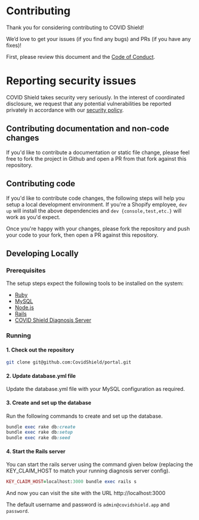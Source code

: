 # Contributing

Thank you for considering contributing to COVID Shield!

We’d love to get your issues (if you find any bugs) and PRs (if you have any fixes)!

First, please review this document and the [Code of Conduct](CODE_OF_CONDUCT.md).

# Reporting security issues

COVID Shield takes security very seriously. In the interest of coordinated disclosure,
we request that any potential vulnerabilities be reported privately in accordance with
our [security policy](SECURITY.md).

## Contributing documentation and non-code changes

If you'd like to contribute a documentation or static file change, please
feel free to fork the project in Github and open a PR from that fork against
this repository.

## Contributing code

If you'd like to contribute code changes, the following steps will help you
setup a local development environment. If you're a Shopify employee, `dev up`
will install the above dependencies and `dev {console,test,etc.}` will work
as you'd expect.

Once you're happy with your changes, please fork the repository and push your
code to your fork, then open a PR against this repository.

## Developing Locally

### Prerequisites

The setup steps expect the following tools to be installed on the system:

* [Ruby](https://guides.rubyonrails.org/getting_started.html#installing-ruby)
* [MySQL](https://dev.mysql.com/doc/mysql-installation-excerpt/5.7/en/)
* [Node.js](https://guides.rubyonrails.org/getting_started.html#installing-node-js-and-yarn)
* [Rails](https://guides.rubyonrails.org/getting_started.html#creating-a-new-rails-project-installing-rails-installing-rails)
* [COVID Shield Diagnosis Server](https://github.com/CovidShield/server)

### Running

#### 1. Check out the repository

```bash
git clone git@github.com:CovidShield/portal.git
```

#### 2. Update database.yml file

Update the database.yml file with your MySQL configuration as required.

#### 3. Create and set up the database

Run the following commands to create and set up the database.

```ruby
bundle exec rake db:create
bundle exec rake db:setup
bundle exec rake db:seed
```

#### 4. Start the Rails server

You can start the rails server using the command given below (replacing the KEY_CLAIM_HOST to match your running diagnosis server config).

```ruby
KEY_CLAIM_HOST=localhost:3000 bundle exec rails s
```

And now you can visit the site with the URL http://localhost:3000

The default username and password is `admin@covidshield.app` and `password`.